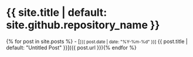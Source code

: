 #  {{ site.title | default: site.github.repository_name }}  #

{% for post in site.posts %}
    - [<small>[<time>{{ post.date | date: "%Y-%m-%d" }}</time>]</small> {{ post.title | default: "Untitled Post" }}]({{ post.url }}){% endfor %}
